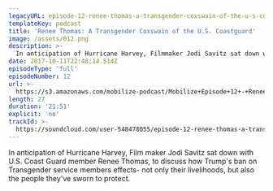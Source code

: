 ```yaml
---
legacyURL: episode-12-renee-thomas-a-transgender-coxswain-of-the-u-s-coastguard
templateKey: podcast
title: 'Renee Thomas: A Transgender Coxswain of the U.S. Coastguard'
image: /assets/012.png
description: >-
  In anticipation of Hurricane Harvey, Filmmaker Jodi Savitz sat down with U.S. Coast Guard member Renee Thomas, to discuss how Trump's ban on Transgender service members effects- not only their livelihoods, but also the people they've sworn to protect.
date: 2017-10-11T22:48:14.514Z
episodeType: 'full'
episodeNumber: 12
url: >-
  https://s3.amazonaws.com/mobilize-podcast/Mobilize+Episode+12+-+Renee+Thomas%3A+A+Transgender+Coxswain+of+the+U.S.+Coastguard
length: 27
duration: '21:51'
explicit: 'no'
trackId: >-
  https://soundcloud.com/user-548478055/episode-12-renee-thomas-a-transgender-coxswain-of-the-us-coastguard
---
```

In anticipation of Hurricane Harvey, Film maker Jodi Savitz sat down with U.S. Coast Guard member Renee Thomas, to discuss how Trump's ban on Transgender service members effects- not only their livelihoods, but also the people they've sworn to protect.

